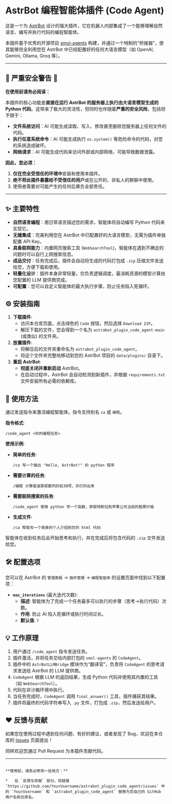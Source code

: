 
# AstrBot 编程智能体插件 (Code Agent)

这是一个为 [AstrBot](https://github.com/AstrBotDevs/AstrBot) 设计的强大插件，它在机器人内部集成了一个能够理解自然语言、编写并执行代码的编程智能体。

本插件基于优秀的开源项目 [smol-agents](https://github.com/huggingface/smol-agents) 构建，并通过一个特制的“桥接器”，使其能够完全利用您在 AstrBot 中已经配置好的任何大语言模型（如 OpenAI, Gemini, Ollama, Groq 等）。

---

🚨 **严重安全警告** 🚨
---

**在使用前请务必阅读：**

本插件的核心功能是**直接在运行 AstrBot 的服务器上执行由大语言模型生成的 Python 代码**。这带来了极大的灵活性，但同时也伴随着**严重的安全风险**，包括但不限于：

*   **文件系统访问**：AI 可能生成读取、写入、修改甚至删除您服务器上任何文件的代码。
*   **执行任意系统命令**：AI 可能生成执行 `os.system()` 等危险命令的代码，对您的系统造成破坏。
*   **网络请求**：AI 可能生成代码来访问外部或内部网络，可能导致数据泄露。

**因此，您必须：**
1.  **仅在完全受信任的环境中**安装和使用本插件。
2.  **绝不将此插件暴露给不受信任的用户**或在公开的、非私人的群聊中使用。
3.  使用者需要对可能产生的任何后果负全部责任。

---

## ✨ 主要特性

*   **自然语言编程**：用日常语言描述您的需求，智能体将自动编写 Python 代码来实现它。
*   **无缝集成**：完美利用您在 AstrBot 中已配置好的大语言模型，无需为插件单独配置 API Key。
*   **具备联网能力**：内置网页搜索工具 (`WebSearchTool`)，智能体在遇到不确定的问题时可以自行上网搜索信息。
*   **成品交付**：任务完成后，插件会自动将生成的代码打包成 `.zip` 压缩文件发送给您，方便下载和使用。
*   **轻量化设计**：插件本身非常轻量，仅负责逻辑调度，最消耗资源的模型计算由您配置的 LLM 提供商完成。
*   **可配置**：您可以自定义智能体的最大执行步骤，防止任务陷入死循环。

## ⚙️ 安装指南

1.  **下载插件**:
    *   访问本仓库页面，点击绿色的 `Code` 按钮，然后选择 `Download ZIP`。
    *   解压下载的文件，您会得到一个名为 `astrabot_plugin_code_agent-main` (或类似) 的文件夹。
2.  **放置插件**:
    *   将解压后的文件夹重命名为 `astrabot_plugin_code_agent`。
    *   将这个文件夹完整地移动到您的 AstrBot 项目的 `data/plugins/` 目录下。
3.  **重启 AstrBot**:
    *   **彻底关闭并重新启动** AstrBot。
    *   在启动过程中，AstrBot 会自动检测到新插件，并根据 `requirements.txt` 文件安装所有必需的依赖库。

## 🚀 使用方法

通过发送指令来激活编程智能体。指令支持别名 `ca` 或 `编程`。

**指令格式**:
```
/code_agent <你的编程任务>
```

**使用示例**:

*   **简单的任务**:
    ```
    /ca 写一个输出 "Hello, AstrBot!" 的 python 程序
    ```
*   **需要计算的任务**:
    ```
    /编程 计算斐波那契数列的前30项，并打印出来
    ```
*   **需要联网搜索的任务**:
    ```
    /code_agent 使用 python 写一个函数，获取特斯拉和苹果公司当前的股票价格
    ```
*   **生成文件**:
    ```
    /ca 帮我写一个简单的个人介绍网页的 html 代码
    ```

智能体在收到任务后会开始思考和执行，并在完成后将包含代码的 `.zip` 文件发送给您。

## 🛠️ 配置选项

您可以在 AstrBot 的 `管理面板` -> `插件管理` -> `编程智能体` 的设置页面中找到以下配置项：

*   **`max_iterations`** (最大迭代次数):
    *   **描述**: 智能体为了完成一个任务最多可以执行的步骤（思考->执行代码）次数。
    *   **作用**: 防止 AI 陷入死循环或执行时间过长。
    *   **默认值**: `7`

## 💡 工作原理

1.  用户通过 `/code_agent` 指令发送任务。
2.  插件激活，并将任务交给内部打包的 `smol-agents` 的 `CodeAgent`。
3.  插件中的 `AstrBotLLMBridge` 模块作为“翻译官”，负责将 `CodeAgent` 的思考请求发送给 AstrBot 的 LLM 提供商。
4.  `CodeAgent` 根据 LLM 的返回结果，生成 Python 代码并使用其内置的工具（如 `WebSearchTool`）。
5.  代码在非沙箱环境中执行。
6.  当任务完成时，`CodeAgent` 调用 `final_answer()` 工具，插件捕获其结果。
7.  插件将最终的代码字符串写入 `.py` 文件，打包成 `.zip`，然后发送给用户。

## ❤️ 反馈与贡献

如果您在使用过程中遇到任何问题、有好的建议，或者发现了 Bug，欢迎在本仓库的 [Issues](https://github.com/YourUsername/astrabot_plugin_code_agent/issues) 页面提出！

同样欢迎您通过 Pull Request 为本插件贡献代码。

---
```

**使用前，请务必修改一处地方：**

*   在 `反馈与贡献` 部分，将链接 `https://github.com/YourUsername/astrabot_plugin_code_agent/issues` 中的 `YourUsername` 和 `astrabot_plugin_code_agent` 替换为您自己的 GitHub 用户名和仓库名。
